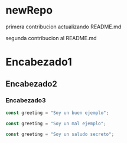 # newRepo
primera contribucion actualizando README.md


segunda contribucion al README.md

# Encabezado1
## Encabezado2
### Encabezado3

```js example-good
const greeting = "Soy un buen ejemplo";
```

```js example-bad
const greeting = "Soy un mal ejemplo";
```

```js hidden
const greeting = "Soy un saludo secreto";
```

